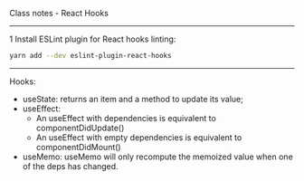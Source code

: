 Class notes - React Hooks

---

1 Install ESLint plugin for React hooks linting:

```sh
yarn add --dev eslint-plugin-react-hooks
```

---

Hooks:

- useState: returns an item and a method to update its value;
- useEffect:
  - An useEffect with dependencies is equivalent to componentDidUpdate()
  - An useEffect with empty dependencies is equivalent to componentDidMount()
- useMemo: useMemo will only recompute the memoized value when one of the deps has changed.


